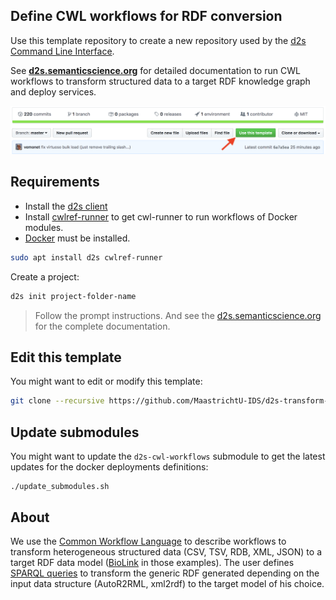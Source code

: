 ## Define CWL workflows for RDF conversion

Use this template repository to create a new repository used by the [d2s Command Line Interface](https://pypi.org/project/d2s/). 

See **[d2s.semanticscience.org](https://d2s.semanticscience.org/)** for detailed documentation to run CWL workflows to transform structured data to a target RDF knowledge graph and deploy services.

![Use template repository](screenshot_d2s_template.png)

## Requirements

- Install the [d2s client](https://pypi.org/project/d2s/)
- Install [cwlref-runner](https://github.com/common-workflow-language/cwltool#install) to get cwl-runner to run workflows of Docker modules.
- [Docker](https://docs.docker.com/install/) must be installed.

```bash
sudo apt install d2s cwlref-runner
```


Create a project:

```bash
d2s init project-folder-name
```

> Follow the prompt instructions. And see the [d2s.semanticscience.org](https://d2s.semanticscience.org/docs/d2s-services) for the complete documentation.

## Edit this template

You might want to edit or modify this template: 

```bash
git clone --recursive https://github.com/MaastrichtU-IDS/d2s-transform-template.git
```

## Update submodules

You might want to update the `d2s-cwl-workflows` submodule to get the latest updates for the docker deployments definitions:

```shell
./update_submodules.sh
```

## About

We use the [Common Workflow Language](https://www.commonwl.org/) to describe workflows to transform heterogeneous structured data (CSV, TSV, RDB, XML, JSON) to a target RDF data model ([BioLink](https://biolink.github.io/biolink-model/docs/) in those examples). The user defines [SPARQL queries](https://github.com/MaastrichtU-IDS/d2s-transform-template/blob/master/mapping/pharmgkb/insert-pharmgkb.rq) to transform the generic RDF generated depending on the input data structure (AutoR2RML, xml2rdf) to the target model of his choice.

